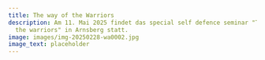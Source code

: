 ```yaml
---
title: The way of the Warriors
description: Am 11. Mai 2025 findet das special self defence seminar "The way of
  the warriors" in Arnsberg statt.
image: images/img-20250228-wa0002.jpg
image_text: placeholder
---
```

